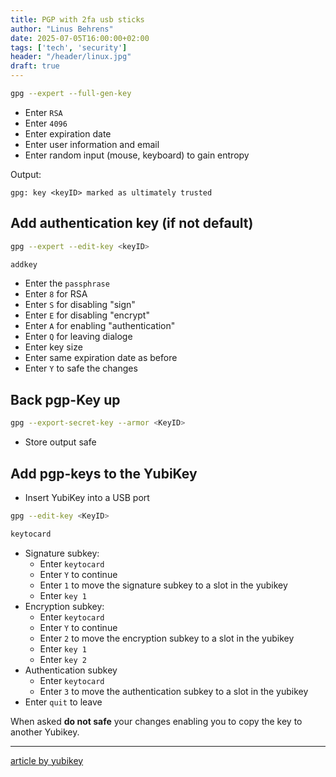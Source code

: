 ```yaml
---
title: PGP with 2fa usb sticks
author: "Linus Behrens"
date: 2025-07-05T16:00:00+02:00
tags: ['tech', 'security']
header: "/header/linux.jpg"
draft: true
---
```


```sh
gpg --expert --full-gen-key
```

- Enter `RSA`
- Enter `4096`
- Enter expiration date
- Enter user information and email
- Enter random input (mouse, keyboard) to gain entropy

Output:
```
gpg: key <keyID> marked as ultimately trusted
```

## Add authentication key (if not default)

```sh
gpg --expert --edit-key <keyID>
```

```sh
addkey
```

- Enter the `passphrase`
- Enter `8` for RSA
- Enter `S` for disabling "sign"
- Enter `E` for disabling "encrypt"
- Enter `A` for enabling "authentication"
- Enter `Q` for leaving dialoge
- Enter key size
- Enter same expiration date as before
- Enter `Y` to safe the changes

## Back pgp-Key up

```sh
gpg --export-secret-key --armor <KeyID>
```

- Store output safe

## Add pgp-keys to the YubiKey

- Insert YubiKey into a USB port

```sh
gpg --edit-key <KeyID>
```

```sh
keytocard
```

- Signature subkey:
    - Enter `keytocard`
    - Enter `Y` to continue
    - Enter `1` to move the signature subkey to a slot in the yubikey
    - Enter `key 1`
- Encryption subkey:
    - Enter `keytocard`
    - Enter `Y` to continue
    - Enter `2` to move the encryption subkey to a slot in the yubikey
    - Enter `key 1`
    - Enter `key 2`
- Authentication subkey
    - Enter `keytocard`
    - Enter `3` to move the authentication subkey to a slot in the yubikey
- Enter `quit` to leave

When asked **do not safe** your changes enabling you to copy the key to another Yubikey.

---

[article by yubikey](https://support.yubico.com/hc/en-us/articles/360013790259-Using-Your-YubiKey-with-OpenPGP)
